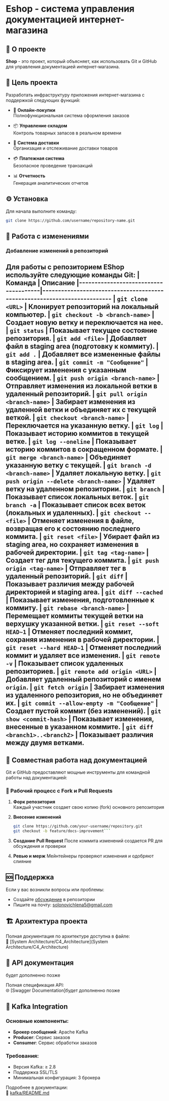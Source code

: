 # Eshop - система управления документацией интернет-магазина

## 📝 О проекте

**Shop** - это проект, который объясняет, как использовать Git и GitHub для управления документацией интернет-магазина.

## 🎯 Цель проекта

Разработать инфраструктуру приложения интернет-магазина с поддержкой следующих функций:

- 🛒 **Онлайн-покупки**  
  Полнофункциональная система оформления заказов

- 📦 **Управление складом**  
  Контроль товарных запасов в реальном времени

- 🚚 **Система доставки**  
  Организация и отслеживание доставки товаров

- 💳 **Платежная система**  
  Безопасное проведение транзакций

- 📊 **Отчетность**  
  Генерация аналитических отчетов

## ⚙️ Установка
Для начала выполните команду:
```bash
git clone https://github.com/username/repository-name.git
```
## 🔄 Работа с изменениями

### Добавление изменений в репозиторий

Для работы с репозиторием EShop используйте следующие команды Git:
| Команда | Описание 
|--------------------------------------|-------------------------------------------------------------------------
| `git clone <URL>` | Клонирует репозиторий на локальный компьютер. 
| `git checkout -b <branch-name>` | Создает новую ветку и переключается на нее. 
| `git status` | Показывает текущее состояние репозитория. 
| `git add <file>` | Добавляет файл в staging area (подготовку к коммиту). 
| `git add .` | Добавляет все измененные файлы в staging area. 
| `git commit -m "Сообщение"` | Фиксирует изменения с указанным сообщением. 
| `git push origin <branch-name>` | Отправляет изменения из локальной ветки в удаленный репозиторий. 
| `git pull origin <branch-name>` | Забирает изменения из удаленной ветки и объединяет их с текущей веткой.
| `git checkout <branch-name>` | Переключается на указанную ветку. 
| `git log` | Показывает историю коммитов в текущей ветке. 
| `git log --oneline` | Показывает историю коммитов в сокращенном формате. 
| `git merge <branch-name>` | Объединяет указанную ветку с текущей. 
| `git branch -d <branch-name>` | Удаляет локальную ветку. 
| `git push origin --delete <branch-name>` | Удаляет ветку на удаленном репозитории. 
| `git branch` | Показывает список локальных веток. 
| `git branch -a` | Показывает список всех веток (локальных и удаленных). 
| `git checkout -- <file>` | Отменяет изменения в файле, возвращая его к состоянию последнего коммита.
| `git reset <file>` | Убирает файл из staging area, но сохраняет изменения в рабочей директории.
| `git tag <tag-name>` | Создает тег для текущего коммита. 
| `git push origin <tag-name>` | Отправляет тег в удаленный репозиторий. 
| `git diff` | Показывает различия между рабочей директорией и staging area. 
| `git diff --cached` | Показывает изменения, подготовленные к коммиту. 
| `git rebase <branch-name>` | Перемещает коммиты текущей ветки на верхушку указанной ветки. 
| `git reset --soft HEAD~1` | Отменяет последний коммит, сохраняя изменения в рабочей директории. 
| `git reset --hard HEAD~1` | Отменяет последний коммит и удаляет все изменения. 
| `git remote -v` | Показывает список удаленных репозиториев. 
| `git remote add origin <URL>` | Добавляет удаленный репозиторий с именем `origin`. 
| `git fetch origin` | Забирает изменения из удаленного репозитория, но не объединяет их. 
| `git commit --allow-empty -m "Сообщение"` | Создает пустой коммит (без изменений). 
| `git show <commit-hash>` | Показывает изменения, внесенные в указанном коммите. 
| `git diff <branch1>..<branch2>` | Показывает различия между двумя ветками. 
---


## 👥 Совместная работа над документацией

Git и GitHub предоставляют мощные инструменты для командной работы над документацией:

### 🔄 Рабочий процесс с Fork и Pull Requests

1. **Форк репозитория**  
   Каждый участник создает свою копию (fork) основного репозитория

2. **Внесение изменений**  
   ```bash
   git clone https://github.com/your-username/repository.git
   git checkout -b feature/docs-improvement```

3. **Создание Pull Request** 
После коммита изменений создается PR для обсуждения и проверки

4. **Ревью и мерж** 
Мейнтейнеры проверяют изменения и одобряют слияние


## 🆘 Поддержка

Если у вас возникли вопросы или проблемы:

- Создайте [обсуждение](https://github.com/username/repository-name/discussions) в репозитории
- Пишите на почту: [solonovichlena5@gmail.com](mailto:solonovichlena5@gmail.com)

## 🏗 Архитектура проекта

Полная документация по архитектуре доступна в файле:  
📄 [System Architecture/C4_Architecture](System Architecture/C4_Architecture)

## 🔌 API документация

будет дополненно позже

Полная спецификация API:  
🌐 [Swagger Documentation]будет дополненно позже

## 🚀 Kafka Integration

### Основные компоненты:

- **Брокер сообщений**: Apache Kafka
- **Producer**: Сервис заказов
- **Consumer**: Сервис обработки заказов

### Требования:

- Версия Kafka: ≥ 2.8
- Поддержка SSL/TLS
- Минимальная конфигурация: 3 брокера

Подробнее в документации:  
📂 [kafka/README.md](kafka/README.md)


